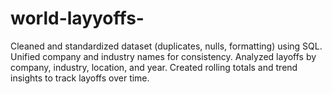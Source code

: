 # world-layyoffs-
Cleaned and standardized dataset (duplicates, nulls, formatting) using SQL.  Unified company and industry names for consistency.  Analyzed layoffs by company, industry, location, and year.  Created rolling totals and trend insights to track layoffs over time.
